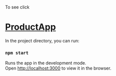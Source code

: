 To see click 

# [ProductApp]("http://SvitlanaTsupryk-jul18.github.io/ProductApp)

In the project directory, you can run:

### `npm start`

Runs the app in the development mode.<br>
Open [http://localhost:3000](http://localhost:3000) to view it in the browser.


